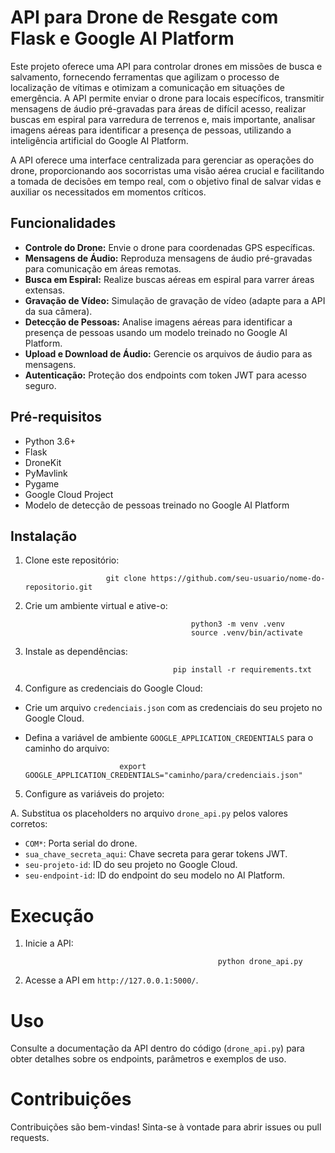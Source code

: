 # API para Drone de Resgate com Flask e Google AI Platform



Este projeto oferece uma API para controlar drones em missões de busca e salvamento, fornecendo ferramentas que agilizam o processo de localização de vítimas e otimizam a comunicação em situações de emergência. A API permite enviar o drone para locais específicos, transmitir mensagens de áudio pré-gravadas para áreas de difícil acesso, realizar buscas em espiral para varredura de terrenos e, mais importante, analisar imagens aéreas para identificar a presença de pessoas, utilizando a inteligência artificial do Google AI Platform.

A API oferece uma interface centralizada para gerenciar as operações do drone, proporcionando aos socorristas uma visão aérea crucial e facilitando a tomada de decisões em tempo real, com o objetivo final de salvar vidas e auxiliar os necessitados em momentos críticos.


## Funcionalidades

- **Controle do Drone:** Envie o drone para coordenadas GPS específicas.
- **Mensagens de Áudio:** Reproduza mensagens de áudio pré-gravadas para comunicação em áreas remotas.
- **Busca em Espiral:** Realize buscas aéreas em espiral para varrer áreas extensas.
- **Gravação de Vídeo:** Simulação de gravação de vídeo (adapte para a API da sua câmera).
- **Detecção de Pessoas:** Analise imagens aéreas para identificar a presença de pessoas usando um modelo treinado no Google AI Platform.
- **Upload e Download de Áudio:** Gerencie os arquivos de áudio para as mensagens.
- **Autenticação:** Proteção dos endpoints com token JWT para acesso seguro.

## Pré-requisitos

- Python 3.6+
- Flask
- DroneKit
- PyMavlink
- Pygame
- Google Cloud Project
- Modelo de detecção de pessoas treinado no Google AI Platform

## Instalação

1. Clone este repositório:

                         git clone https://github.com/seu-usuario/nome-do-repositorio.git


2. Crie um ambiente virtual e ative-o:

                                            python3 -m venv .venv
                                            source .venv/bin/activate


3. Instale as dependências:

                                        pip install -r requirements.txt

4. Configure as credenciais do Google Cloud:

- Crie um arquivo `credenciais.json` com as credenciais do seu projeto no Google Cloud.
- Defina a variável de ambiente `GOOGLE_APPLICATION_CREDENTIALS` para o caminho do arquivo:

                           export GOOGLE_APPLICATION_CREDENTIALS="caminho/para/credenciais.json"


5. Configure as variáveis do projeto:

A. Substitua os placeholders no arquivo `drone_api.py` pelos valores corretos:

* `COM*`: Porta serial do drone.
* `sua_chave_secreta_aqui`: Chave secreta para gerar tokens JWT.
* `seu-projeto-id`: ID do seu projeto no Google Cloud.
* `seu-endpoint-id`: ID do endpoint do seu modelo no AI Platform.         


# Execução

1. Inicie a API:

                                                  python drone_api.py


2. Acesse a API em `http://127.0.0.1:5000/`.


# Uso

Consulte a documentação da API dentro do código (`drone_api.py`) para obter detalhes sobre os endpoints, parâmetros e exemplos de uso.

# Contribuições

Contribuições são bem-vindas! Sinta-se à vontade para abrir issues ou pull requests.
